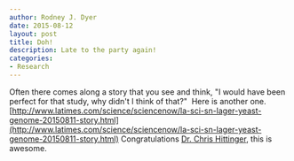 ```yaml
---
author: Rodney J. Dyer
date: 2015-08-12
layout: post
title: Doh!
description: Late to the party again!
categories: 
- Research
---
```

Often there comes along a story that you see and think, "I would have been perfect for that study, why didn't I think of that?"  Here is another one.  [http://www.latimes.com/science/sciencenow/la-sci-sn-lager-yeast-genome-20150811-story.html](http://www.latimes.com/science/sciencenow/la-sci-sn-lager-yeast-genome-20150811-story.html)
Congratulations [Dr. Chris Hittinger](http://hittinger.genetics.wisc.edu/), this is awesome.
